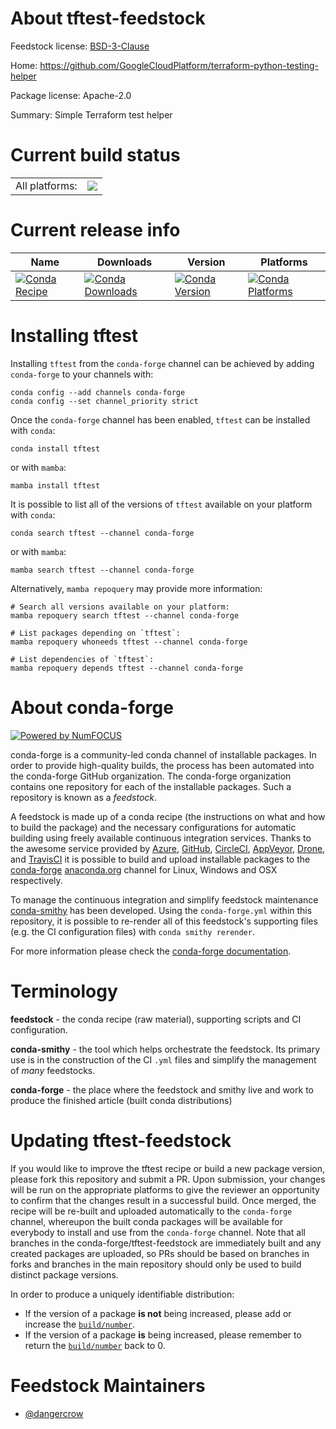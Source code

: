 About tftest-feedstock
======================

Feedstock license: [BSD-3-Clause](https://github.com/conda-forge/tftest-feedstock/blob/main/LICENSE.txt)

Home: https://github.com/GoogleCloudPlatform/terraform-python-testing-helper

Package license: Apache-2.0

Summary: Simple Terraform test helper

Current build status
====================


<table><tr><td>All platforms:</td>
    <td>
      <a href="https://dev.azure.com/conda-forge/feedstock-builds/_build/latest?definitionId=19701&branchName=main">
        <img src="https://dev.azure.com/conda-forge/feedstock-builds/_apis/build/status/tftest-feedstock?branchName=main">
      </a>
    </td>
  </tr>
</table>

Current release info
====================

| Name | Downloads | Version | Platforms |
| --- | --- | --- | --- |
| [![Conda Recipe](https://img.shields.io/badge/recipe-tftest-green.svg)](https://anaconda.org/conda-forge/tftest) | [![Conda Downloads](https://img.shields.io/conda/dn/conda-forge/tftest.svg)](https://anaconda.org/conda-forge/tftest) | [![Conda Version](https://img.shields.io/conda/vn/conda-forge/tftest.svg)](https://anaconda.org/conda-forge/tftest) | [![Conda Platforms](https://img.shields.io/conda/pn/conda-forge/tftest.svg)](https://anaconda.org/conda-forge/tftest) |

Installing tftest
=================

Installing `tftest` from the `conda-forge` channel can be achieved by adding `conda-forge` to your channels with:

```
conda config --add channels conda-forge
conda config --set channel_priority strict
```

Once the `conda-forge` channel has been enabled, `tftest` can be installed with `conda`:

```
conda install tftest
```

or with `mamba`:

```
mamba install tftest
```

It is possible to list all of the versions of `tftest` available on your platform with `conda`:

```
conda search tftest --channel conda-forge
```

or with `mamba`:

```
mamba search tftest --channel conda-forge
```

Alternatively, `mamba repoquery` may provide more information:

```
# Search all versions available on your platform:
mamba repoquery search tftest --channel conda-forge

# List packages depending on `tftest`:
mamba repoquery whoneeds tftest --channel conda-forge

# List dependencies of `tftest`:
mamba repoquery depends tftest --channel conda-forge
```


About conda-forge
=================

[![Powered by
NumFOCUS](https://img.shields.io/badge/powered%20by-NumFOCUS-orange.svg?style=flat&colorA=E1523D&colorB=007D8A)](https://numfocus.org)

conda-forge is a community-led conda channel of installable packages.
In order to provide high-quality builds, the process has been automated into the
conda-forge GitHub organization. The conda-forge organization contains one repository
for each of the installable packages. Such a repository is known as a *feedstock*.

A feedstock is made up of a conda recipe (the instructions on what and how to build
the package) and the necessary configurations for automatic building using freely
available continuous integration services. Thanks to the awesome service provided by
[Azure](https://azure.microsoft.com/en-us/services/devops/), [GitHub](https://github.com/),
[CircleCI](https://circleci.com/), [AppVeyor](https://www.appveyor.com/),
[Drone](https://cloud.drone.io/welcome), and [TravisCI](https://travis-ci.com/)
it is possible to build and upload installable packages to the
[conda-forge](https://anaconda.org/conda-forge) [anaconda.org](https://anaconda.org/)
channel for Linux, Windows and OSX respectively.

To manage the continuous integration and simplify feedstock maintenance
[conda-smithy](https://github.com/conda-forge/conda-smithy) has been developed.
Using the ``conda-forge.yml`` within this repository, it is possible to re-render all of
this feedstock's supporting files (e.g. the CI configuration files) with ``conda smithy rerender``.

For more information please check the [conda-forge documentation](https://conda-forge.org/docs/).

Terminology
===========

**feedstock** - the conda recipe (raw material), supporting scripts and CI configuration.

**conda-smithy** - the tool which helps orchestrate the feedstock.
                   Its primary use is in the construction of the CI ``.yml`` files
                   and simplify the management of *many* feedstocks.

**conda-forge** - the place where the feedstock and smithy live and work to
                  produce the finished article (built conda distributions)


Updating tftest-feedstock
=========================

If you would like to improve the tftest recipe or build a new
package version, please fork this repository and submit a PR. Upon submission,
your changes will be run on the appropriate platforms to give the reviewer an
opportunity to confirm that the changes result in a successful build. Once
merged, the recipe will be re-built and uploaded automatically to the
`conda-forge` channel, whereupon the built conda packages will be available for
everybody to install and use from the `conda-forge` channel.
Note that all branches in the conda-forge/tftest-feedstock are
immediately built and any created packages are uploaded, so PRs should be based
on branches in forks and branches in the main repository should only be used to
build distinct package versions.

In order to produce a uniquely identifiable distribution:
 * If the version of a package **is not** being increased, please add or increase
   the [``build/number``](https://docs.conda.io/projects/conda-build/en/latest/resources/define-metadata.html#build-number-and-string).
 * If the version of a package **is** being increased, please remember to return
   the [``build/number``](https://docs.conda.io/projects/conda-build/en/latest/resources/define-metadata.html#build-number-and-string)
   back to 0.

Feedstock Maintainers
=====================

* [@dangercrow](https://github.com/dangercrow/)

